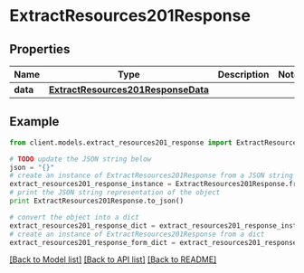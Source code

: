 # ExtractResources201Response

## Properties

Name | Type | Description | Notes
------------ | ------------- | ------------- | -------------
**data** | [**ExtractResources201ResponseData**](ExtractResources201ResponseData.md) |  |

## Example

```python
from client.models.extract_resources201_response import ExtractResources201Response

# TODO update the JSON string below
json = "{}"
# create an instance of ExtractResources201Response from a JSON string
extract_resources201_response_instance = ExtractResources201Response.from_json(json)
# print the JSON string representation of the object
print ExtractResources201Response.to_json()

# convert the object into a dict
extract_resources201_response_dict = extract_resources201_response_instance.to_dict()
# create an instance of ExtractResources201Response from a dict
extract_resources201_response_form_dict = extract_resources201_response.from_dict(extract_resources201_response_dict)
```

[[Back to Model list]](../README.md#documentation-for-models) [[Back to API list]](../README.md#documentation-for-api-endpoints) [[Back to README]](../README.md)
